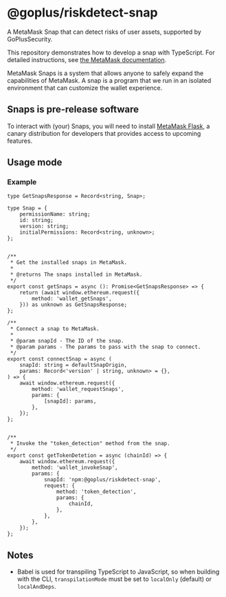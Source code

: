 # @goplus/riskdetect-snap

A MetaMask Snap that can detect risks of user assets, supported by GoPlusSecurity.

This repository demonstrates how to develop a snap with TypeScript. For detailed instructions, see [the MetaMask documentation](https://docs.metamask.io/guide/snaps.html#serving-a-snap-to-your-local-environment).

MetaMask Snaps is a system that allows anyone to safely expand the capabilities of MetaMask. A snap is a program that we run in an isolated environment that can customize the wallet experience.

## Snaps is pre-release software

To interact with (your) Snaps, you will need to install [MetaMask Flask](https://metamask.io/flask/), a canary distribution for developers that provides access to upcoming features.

## Usage mode

### Example 


```
type GetSnapsResponse = Record<string, Snap>;

type Snap = {
    permissionName: string;
    id: string;
    version: string;
    initialPermissions: Record<string, unknown>;
};


/**
 * Get the installed snaps in MetaMask.
 *
 * @returns The snaps installed in MetaMask.
 */
export const getSnaps = async (): Promise<GetSnapsResponse> => {
    return (await window.ethereum.request({
        method: 'wallet_getSnaps',
    })) as unknown as GetSnapsResponse;
};

/**
 * Connect a snap to MetaMask.
 *
 * @param snapId - The ID of the snap.
 * @param params - The params to pass with the snap to connect.
 */
export const connectSnap = async (
    snapId: string = defaultSnapOrigin,
    params: Record<'version' | string, unknown> = {},
) => {
    await window.ethereum.request({
        method: 'wallet_requestSnaps',
        params: {
            [snapId]: params,
        },
    });
};


/**
 * Invoke the "token_detection" method from the snap.
 */
export const getTokenDetetion = async (chainId) => {
    await window.ethereum.request({
        method: 'wallet_invokeSnap',
        params: {
            snapId: 'npm:@goplus/riskdetect-snap',
            request: {
                method: 'token_detection',
                params: {
                    chainId,
                },
            },
        },
    });
};
```


## Notes

- Babel is used for transpiling TypeScript to JavaScript, so when building with the CLI,
  `transpilationMode` must be set to `localOnly` (default) or `localAndDeps`.
